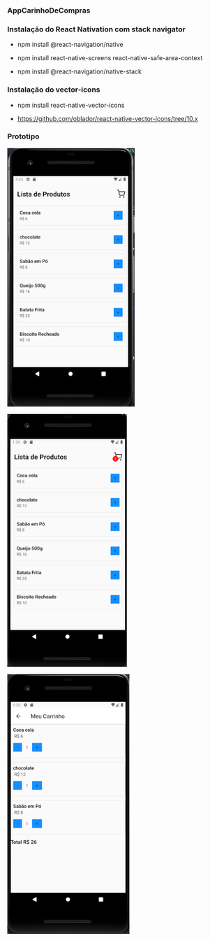### AppCarinhoDeCompras

### Instalação do React Nativation com stack navigator

- npm install @react-navigation/native

- npm install react-native-screens react-native-safe-area-context

- npm install @react-navigation/native-stack

### Instalação do vector-icons

 - npm install react-native-vector-icons

- https://github.com/oblador/react-native-vector-icons/tree/10.x


### Prototipo

![alt text](image.png)

![alt text](image-1.png)

![alt text](image-2.png)
